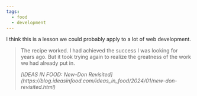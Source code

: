 ```yaml
---
tags:
  - food
  - development
---
```


I think this is a lesson we could probably apply to a lot of web development.


<blockquote>
 <p>The recipe worked. I had achieved the success I was looking for years ago. But it took trying again to realize the greatness of the work we had already put in.</p>
<footer>
<cite> [IDEAS IN FOOD: New-Don Revisited](https://blog.ideasinfood.com/ideas_in_food/2024/01/new-don-revisited.html) </cite>
<footer>
</blockquote>

<a class="u-bridgy-fed" href="https://fed.brid.gy/" hidden="from-humans"></a>